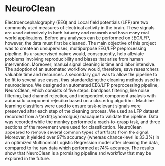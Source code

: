 # NeuroClean
Electroencephalography (EEG) and Local field potentials (LFP) are two commonly used measures of electrical activity in the brain. These signals are used extensively in both industry and research and have many real world applications. Before any analyses can be performed on EEG/LFP, however, the data must first be cleaned. The main objective of this project was to create an unsupervised, multipurpose EEG/LFP preprocessing pipeline. Its unsupervised nature would, consequently, help alleviate problems involving reproducibility and biases that arise from human intervention. Moreover, manual signal cleaning is time and labor intensive. The adoption of an automated workflow would, therefore, save researchers valuable time and resources. A secondary goal was to allow the pipeline to be fit to several use cases, thus standardizing the cleaning methods used in neuroscience. We designed an automated EEG/LFP preprocessing pipeline, NeuroClean, which consists of five steps: bandpass filtering, line noise filtering, bad channel rejection, and independent component analysis with automatic component rejection based on a clustering algorithm. Machine learning classifiers were used to ensure task-relevant signals were preserved after each step of the cleaning process. We used an LFP dataset recorded from a \textit{cynomolgus} macaque to validate the pipeline. Data was recorded while the monkey performed a reach-to-grasp task, and three sections of the movement were used for classification. NeuroClean appeared to remove several common types of artifacts from the signal. Moreover, it yielded over 97\% accuracy (whereas chance-level is 33.3\%) in an optimized Multinomial Logistic Regression model after cleaning the data, compared to the raw data which performed at 74\% accuracy. The results show that NeuroClean is a promising pipeline and workflow that may be explored in the future.
